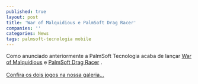 ```yaml
---
published: true
layout: post
title: 'War of Malquidious e PalmSoft Drag Racer'
companies: ''
categories: News
tags: palmsoft-tecnologia mobile
---
```

Como anunciado anteriormente a PalmSoft Tecnologia acaba de lan&ccedil;ar <a href="{{ site.baseurl }}/index.php?p=c&amp;id=241">War of Malquidious</a>
 e <a href="{{ site.baseurl }}/index.php?p=c&amp;id=242">PalmSoft Drag Racer</a>
 .<br /><br /><a href="{{ site.baseurl }}/index.php?p=cl&amp;t=19">Confira os dois jogos na nossa galeria...</a>


